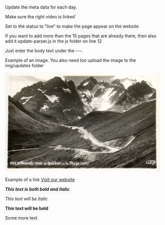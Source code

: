 Update the meta data for each day. 

Make sure the right video is linked`

Set to the status to "live" to make the page appear on the website

If you want to add more than the 15 pages that are already there, then also add it update-parser.js in the js folder on line 12


Just enter the body text under the ---.

Example of an image. You also need too upload the image to the img/updates folder

![Comparing glacier photos](/img/updates/Galibier.jpg)

Example of a link
[Visit our website](https://example.com)

***This text is both bold and italic***

*This text will be italic*

**This text will be bold**

Some more text